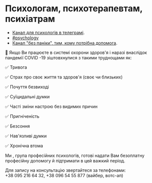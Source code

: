 # Психологам, психотерапевтам, психіатрам

* [Канал для психологів в телеграмі](https://t.me/keepcalmanddontpanic).
* [\#psychology](https://discord.gg/HqSr3w)
* [Канал "без паніки", тим, кому потрібна допомога](https://t.me/bezpaniky).

🚨 Якщо Ви працюєте в системі охорони здоров'я і наразі внаслідок пандемії COVID -19 зіштовхнулися з такими труднощами як:

✅ Тривога

✅ Страх про своє життя та здоров'я \(своє чи близьких\)

✅ Почуття безвиході

✅ Суїцидальні думки

✅ Часті зміни настрою без видимих причин

✅ Пригніченість

✅ Безсоння

✅ Нав'язливі думки

✅ Хронічна втома

Ми , група професійних психологів, готові надати Вам безоплатну професійну допомогу й підтримати в цей важкий період.

Для запису на консультацію звертайтеся за телефонами:  
+38 095 216 64 32, +38 096 54 55 877 \(вайбер, вотс-ап\)





